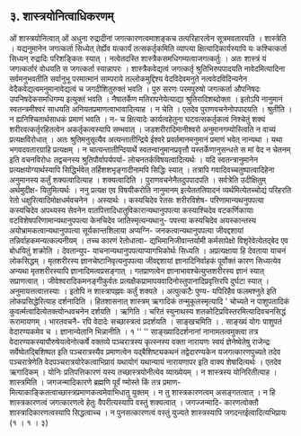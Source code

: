 ## ३. शास्त्रयोनित्वाधिकरणम्
ओं शास्त्रयोनित्वात् ओं
अधुना रुद्रादीनां जगत्कारणत्वमाशङ्कच तत्परिहारत्वेन सूत्रमवतारयति । शास्त्रेति ।
यद्यनुमानेन जगत्कर्ता सिध्येत् तेर्ह्येव यत्कार्यं तत्सकर्तृकमिति व्याप्त्या क्षित्यादिकार्यस्यापि यः
कश्चित्कर्ता सिध्यन् रुद्रादिः परिशङ्कितः स्यात् । नत्वेतदस्ति शास्त्रैकसमधिगम्यत्वाजगत्कर्तुः ।
अतः शास्त्रं यं जगत्कर्तारं वोधयति स जगत्कर्ता स्यान्नापरः । शास्त्रैकवेद्यत्वं जगत्कर्तृ
श्रुतिभिरुपपादयति नावेदमित्यादिना सर्वमनुभवतीति सर्वानुभू परमात्मानं साम्पराये
तल्लोकमुद्दिश्य वेदविदेवमनुते नत्ववेदविदिन्यनेन वेदैकवेद्यत्वमनुमानावेद्यत्वं च जगदीशितुरुक्तं
भवति । पुरु सरणः परमपुरुषो जगत्कर्ता औपनिषदः उपनिषदेकसमधिगम्य इत्युक्तं भवति ।
नैषातर्केण मतिरापनेयेत्याद्या श्रुतिरादिशब्दोक्ता । इतोऽपि नानुमानं स्वतन्त्रमीश्वरं साधयति
अनियतप्रमाणत्वाभावादित्याह । न चेति । एतदेव पुराणवचनेनोपपादयति । श्रुतीति । न
ह्यनिश्चितार्थसाधकं प्रमाणं भवति । न- च क्षित्यादेः कार्यत्वहेतुना घटवत्सकर्तृकत्वं निश्चेतुं शक्यं
शरीरवत्कर्तृरहितत्वेन अकर्तृकत्वस्यापि सम्भवात् । जडशरीरादिमानीश्वरो अनुमानगम्योस्त्विति
न वाच्यं प्रत्यक्षविरोधात् । अतः श्रुतिमनुसृत्यैव अत्यन्तातीन्द्रिये ईश्वरे प्रवर्तमानमनुमानं प्रमाणं
भवेत् नान्यथा । यथा भगवदवतारग्राहि प्रत्यक्षम् । न चात्यन्तातीन्दियार्थे स्वतन्वानुमानप्रवृत्तौ
यस्तर्केणानुसन्धत्ते स मां वेद न चेतनम् इति वचनविरोधः तद्वचनस्य श्रुतिपौर्वापर्यपर्या-
लोचनतर्कविषयत्वादित्यर्थः । यदि स्वतन्त्रानुमानेन प्रत्यक्षयोग्यार्थस्यापि सिद्धिर्भवेत् तर्हिशशभृङ्गादीनामपि सिद्धिः स्यात् । तत्रापि गवादिवच्चतुष्पात्वादिहेना अनुमानस्य कर्तुं
शक्यत्वादित्याह । शक्यत्वादिति । पुराणवचनेनैतदुपपादपति । सर्वत्रेति उदीक्षितुम् अर्थमुदीक्ष-
यितुमित्यर्थः । ननु प्रत्यक्ष एव विषयीकरोति नानुमानम् इत्येतततिपादनं व्यर्थमित्येतच्चोद्यं
परिहरति रेतो धक्षुरित्यादिमोक्षधर्मवचनेन । अस्यार्थः । कस्यचिदेव रेतसः शरीरविशेष-
परिणामान्यथनुपपत्या कस्यचिदेव अपथ्यस्य सेवनेन वातपित्तादिधातुविकारान्यथानुपपत्या
कस्याश्चिदेव वटकर्णिकायाः वटविशेषपरिणामान्यथानुपपत्या केनचिदेव जातिस्मृत्यन्यथानु-
पपत्त्या कस्यचिदेव अयस्कान्तस्य अयोभ्रामकत्वान्यथानुपपत्या सूर्यकान्तशिलाया अप्यग्नि-
जनकत्वान्यथानुपपत्या जीवद्दशायां तन्निर्वाहकमन्यत्कल्पनीयम् । तच्च कारणं रेतोधात्वा-
द्यभिमानिजीवान्तर्यामी कर्मसापेक्षो विशृरेवेत्येतद्बेद एव बोधयितुं शक्रोति । देवतान्युप-
याचनान्यथानुपपत्याप्यागभिकोर्थः सिध्यति । अप्रत्यक्षाया हि देवताया याचनं लोकसिद्धम् ।
मृतशरीरस्य ज्ञानचेष्टानिवृत्यनुपपत्या जीवद्दशायां ज्ञानादिनिर्वाहकं पूर्वोक्तं कारण सिध्यत्येव
अन्यथा मृतशरीरस्यापि ज्ञानादिमत्वप्रसङ्गात् । गतप्राणत्वेन ज्ञानाभावश्चेत्युप्तशरीरस्य ज्ञानं
स्यात् सप्राणत्वात् । जीवेश्वरादिकमनङ्गीकुर्वतः प्रत्यक्षैकप्रामापयवादिनोस्तुपानादिप्रवृत्तिरपि
दुर्घटा स्यात् । अनुमायत्तत्वात्तस्याः । इतोपि न शास्त्रापह्नवः कर्तुं शक्यते । अत्पुत्कटैः पुण्य-
यपिरिहैव फलमश्नुते इति लोकप्रसिद्धेरित्याह दर्शनादिति । हितशासनात् शास्त्रम् ऋगादिकं
तन्मुकूलस्मृत्यादि ' चोच्यते न पाशुपतादिकं कुवर्त्मत्वादित्येतक्त्योन्धवचनेन दर्शयति ।
ऋगिति । चरितं स्युनाथस्य शतकोटिप्रविस्तरमित्यादिवचनसिद्धं रूरामायणम् । भारतवचनै-
रपि वेदादेः सच्छास्त्रत्वं प्रदर्शयति । साङ्खचमिति ।
. साङ्ख्यं योगः पाशुपतं वेदारण्यकमेव च ।
ज्ञानान्येतानि भिन्नानीति । १ '' ''
साङ्ख्यादिदर्शनानां नानामतत्वमुक्त्वा तत्र वेदारण्यकस्यापौरुषेयत्वेनोत्कर्षे वक्तव्ये
पञ्चरात्रस्य कृत्स्नस्य वक्ता नारायणः स्वयं ज्ञेनेष्वेतेषु राजेन्द्रः सर्वेष्वेतद्बिशिष्पत इति
पञ्चरात्रस्यैव प्रमाणत्वेन यद्बैशिष्ट्यकथनं तद्वेदारण्यकेन यजगत्कारणपुच्यते तदेव पञ्चरात्रेणेति
वेदपञ्चरात्रयोरेकत्वाभिप्रायं यथायोगं यथान्यायं नारायणापर इति वाक्य शेषादित्यर्थः । एतदेव
ऋगादिकम् । योनिः प्रतिपत्तिकारणं यस्य तच्छास्त्रयोनीत्येव व्याख्येयम् । न शास्त्रस्य
योनिरितीत्याह । शास्त्रमिति । जगजन्मादिकारणे ब्रह्मणि पूर्वं ण्मोस्ते किं तत्र प्रमाण-मित्याकाङ्कितत्वाच्छास्त्रप्रमाणकत्वमेवाभिधातु युक्तम् । न तु शास्त्रकारणत्वम् असङ्गतत्वात् । न
हि शास्त्रकारणत्वं जगत्कारणत्वे हेतुः वैपरीत्यस्यापि वस्तुं शक्यत्वात् । जगज्जन्मादि-
कारणत्वोक्तौ शास्त्रादिकारणत्वस्यापि सिद्धत्वाच्च । न पुनसत्कारणत्वं वस्तुं युज्यते शास्त्रस्यापि
जगदन्तईत्वादित्यभिप्रायः (१ । १ । ३)
 